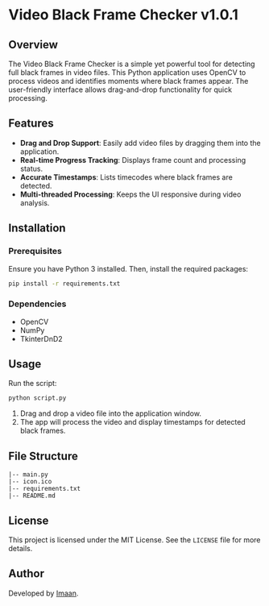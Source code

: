 # Video Black Frame Checker v1.0.1

## Overview

The Video Black Frame Checker is a simple yet powerful tool for detecting full black frames in video files. This Python application uses OpenCV to process videos and identifies moments where black frames appear. The user-friendly interface allows drag-and-drop functionality for quick processing.

## Features

- **Drag and Drop Support**: Easily add video files by dragging them into the application.
- **Real-time Progress Tracking**: Displays frame count and processing status.
- **Accurate Timestamps**: Lists timecodes where black frames are detected.
- **Multi-threaded Processing**: Keeps the UI responsive during video analysis.

## Installation

### Prerequisites

Ensure you have Python 3 installed. Then, install the required packages:

```bash
pip install -r requirements.txt
```

### Dependencies

- OpenCV
- NumPy
- TkinterDnD2

## Usage

Run the script:

```bash
python script.py
```

1. Drag and drop a video file into the application window.
2. The app will process the video and display timestamps for detected black frames.

## File Structure

```
|-- main.py
|-- icon.ico
|-- requirements.txt
|-- README.md
```


## License

This project is licensed under the MIT License. See the `LICENSE` file for more details.

## Author

Developed by [Imaan](https://github.com/1maan).
